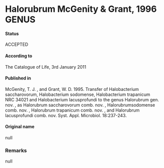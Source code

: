 # Halorubrum McGenity & Grant, 1996 GENUS

#### Status
ACCEPTED

#### According to
The Catalogue of Life, 3rd January 2011

#### Published in
McGenity, T. J. , and Grant, W. D. 1995. Transfer of Halobacterium saccharovorum, Halobacterium sodomense, Halobacterium trapanicum NRC 34021 and Halobacterium lacusprofundi to the genus Halorubrum gen. nov. , as Halorubrum saccharovorum comb. nov. , Halorubrumsodomense comb. nov. , Halorubrum trapanicum comb. nov. , and Halorubrum lacusprofundi comb. nov. Syst. Appl. Microbiol. 18:237-243.

#### Original name
null

### Remarks
null